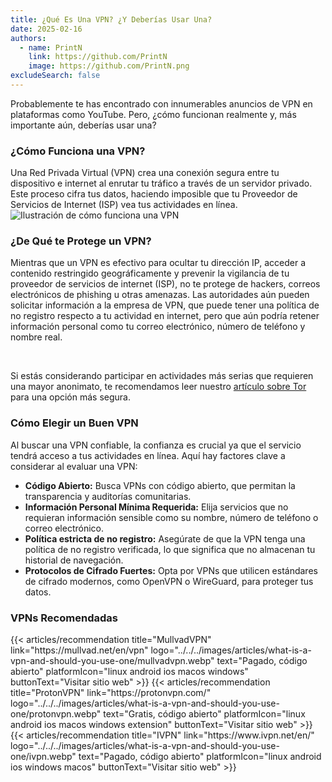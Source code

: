 ```yaml
---
title: ¿Qué Es Una VPN? ¿Y Deberías Usar Una?
date: 2025-02-16
authors:
  - name: PrintN
    link: https://github.com/PrintN
    image: https://github.com/PrintN.png
excludeSearch: false
---
```

Probablemente te has encontrado con innumerables anuncios de VPN en plataformas como YouTube. Pero, ¿cómo funcionan realmente y, más importante aún, deberías usar una?

### ¿Cómo Funciona una VPN?
Una Red Privada Virtual (VPN) crea una conexión segura entre tu dispositivo e internet al enrutar tu tráfico a través de un servidor privado. Este proceso cifra tus datos, haciendo imposible que tu Proveedor de Servicios de Internet (ISP) vea tus actividades en línea.
![Ilustración de cómo funciona una VPN](../../../images/articles/what-is-a-vpn-and-should-you-use-one/how-does-a-vpn-work.webp)

### ¿De Qué te Protege un VPN?
Mientras que un VPN es efectivo para ocultar tu dirección IP, acceder a contenido restringido geográficamente y prevenir la vigilancia de tu proveedor de servicios de internet (ISP), no te protege de hackers, correos electrónicos de phishing u otras amenazas. Las autoridades aún pueden solicitar información a la empresa de VPN, que puede tener una política de no registro respecto a tu actividad en internet, pero que aún podría retener información personal como tu correo electrónico, número de teléfono y nombre real.

<br>

Si estás considerando participar en actividades más serias que requieren una mayor anonimato, te recomendamos leer nuestro [artículo sobre Tor](/es/articles/navigating-the-web-anonymously-a-guide-to-tor-basics) para una opción más segura.

### Cómo Elegir un Buen VPN
Al buscar una VPN confiable, la confianza es crucial ya que el servicio tendrá acceso a tus actividades en línea. Aquí hay factores clave a considerar al evaluar una VPN:
- **Código Abierto:** Busca VPNs con código abierto, que permitan la transparencia y auditorías comunitarias.
- **Información Personal Mínima Requerida:** Elija servicios que no requieran información sensible como su nombre, número de teléfono o correo electrónico.
- **Política estricta de no registro:** Asegúrate de que la VPN tenga una política de no registro verificada, lo que significa que no almacenan tu historial de navegación.
- **Protocolos de Cifrado Fuertes:** Opta por VPNs que utilicen estándares de cifrado modernos, como OpenVPN o WireGuard, para proteger tus datos.

### VPNs Recomendadas
<div class="recommendations">
  <div class="grid">
    {{< articles/recommendation title="MullvadVPN" link="https://mullvad.net/en/vpn" logo="../../../images/articles/what-is-a-vpn-and-should-you-use-one/mullvadvpn.webp" text="Pagado, código abierto" platformIcon="linux android ios macos windows" buttonText="Visitar sitio web" >}}
    {{< articles/recommendation title="ProtonVPN" link="https://protonvpn.com/" logo="../../../images/articles/what-is-a-vpn-and-should-you-use-one/protonvpn.webp" text="Gratis, código abierto" platformIcon="linux android ios macos windows extension" buttonText="Visitar sitio web" >}}
    {{< articles/recommendation title="IVPN" link="https://www.ivpn.net/en/" logo="../../../images/articles/what-is-a-vpn-and-should-you-use-one/ivpn.webp" text="Pagado, código abierto" platformIcon="linux android ios windows macos" buttonText="Visitar sitio web" >}}
  </div>
</div>